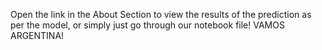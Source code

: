 Open the link in the About Section to view the results of the prediction as per the model, or simply just go through our notebook file!
VAMOS ARGENTINA!
